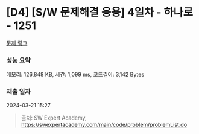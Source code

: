 # [D4] [S/W 문제해결 응용] 4일차 - 하나로 - 1251 

[문제 링크](https://swexpertacademy.com/main/code/problem/problemDetail.do?contestProbId=AV15StKqAQkCFAYD) 

### 성능 요약

메모리: 126,848 KB, 시간: 1,099 ms, 코드길이: 3,142 Bytes

### 제출 일자

2024-03-21 15:27



> 출처: SW Expert Academy, https://swexpertacademy.com/main/code/problem/problemList.do